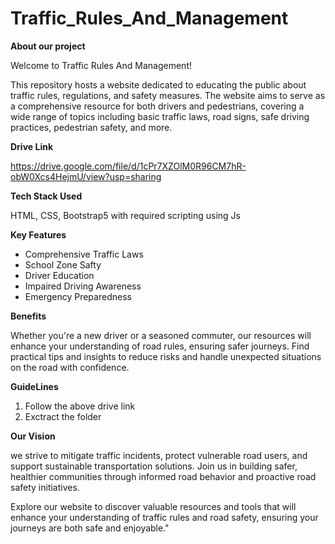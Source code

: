 # Traffic_Rules_And_Management

**About our project**

Welcome to Traffic Rules And Management! 

This repository hosts a website dedicated to educating the public about traffic rules, regulations, and safety measures. The website aims to serve as a comprehensive resource for both drivers and pedestrians, covering a wide range of topics including basic traffic laws, road signs, safe driving practices, pedestrian safety, and more.

**Drive Link**

https://drive.google.com/file/d/1cPr7XZOlM0R96CM7hR-obW0Xcs4HejmU/view?usp=sharing

**Tech Stack Used**

HTML, CSS, Bootstrap5 with required scripting using Js

**Key Features**

*  Comprehensive Traffic Laws
*  School Zone Safty
*  Driver Education
*  Impaired Driving Awareness
*  Emergency Preparedness


**Benefits**

Whether you're a new driver or a seasoned commuter, our resources will enhance your understanding of road rules, ensuring safer journeys.
Find practical tips and insights to reduce risks and handle unexpected situations on the road with confidence.

**GuideLines**

1. Follow the above drive link
2. Exctract the folder

**Our Vision**

we strive to mitigate traffic incidents, protect vulnerable road users, and support sustainable transportation solutions. Join us in building safer, healthier communities through informed road behavior and proactive road safety initiatives.

Explore our website to discover valuable resources and tools that will enhance your understanding of traffic rules and road safety, ensuring your journeys are both safe and enjoyable."
